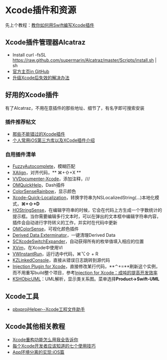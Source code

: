 # Xcode插件和资源
先上个教程：[教你如何用Swift编写Xcode插件][1]

## Xcode插件管理器Alcatraz
- Install
	curl -fsSL https://raw.github.com/supermarin/Alcatraz/master/Scripts/install.sh | sh
- [官方主页in GitHub][2]
 - [升级Xcode后失效的解决办法][3]

## 好用的Xcode插件
有了Alcatraz，不用在意插件的那些地址、细节了，有名字即可搜索安装
### 插件推荐帖文
- [那些不能错过的Xcode插件][4]
- [个人常用iOS第三方库以及XCode插件介绍][5]

### 自用插件清单
- [FuzzyAutocomplete][6]，模糊匹配
- [XAlign][7]，对齐代码，** ⌘+⇧+X **
- [VVDocumenter-Xcode][8]，添加注释，///
- [OMQuickHelp][9]，Dash插件　
- [ColorSenseRainbow][10]，显示颜色
- [Xcode-Quick-Localization][11]，转换字符串为NSLocalizedString(…)本地化模式，**⌘+⇧+D**
- [HOStringSense][12]，在编辑字符串的时候，它会在代码上方生成一个字数统计的提示框。当你需要编辑多行文本时，可以在弹出的文本框中编辑字符串内容，插件会自动进行字符转义的工作，并实时在代码中更新
- [OMColorSense][13]，可视化颜色插件
- [Derived Data Exterminator][14]，一键清理Derived Data
- [SCXcodeSwitchExpander][15]，自动获得所有的枚举值填入相应的位置
- [XVim][16]，在Xcode中使用VI
- [VWInstantRun][17]，运行选中代码，⌘⌥⇧ + R
- [KZLinkedConsole][18]，直接从错误日志跳转到源代码
- [Injection Plugin for Xcode][19]，直接修改某行代码，**⌃+=**刷新这个实例，而不用重写build整个项目，参考[Injection for Xcode：成吨的提高开发效率][20]
- [KSHObjcUML][21]：UML解析，显示类关系图。菜单选择**Product-\>Swift-UML**

## Xcode工具
- [pbxprojHelper--Xcode工程文件助手][22]

## Xcode其他相关教程
- [Xcode重构功能怎么用我全告诉你][23]
- [每个Xcode开发者应该知道的七个使用技巧][24]
- [App环境分离的实现:iOS篇][25]


[1]:	http://www.cocoachina.com/swift/20151231/14837.html
[2]:	https://github.com/supermarin/Alcatraz
[3]:	http://conanwhf.gitcafe.io/2015/11/05/Alcatraz/
[4]:	http://www.cocoachina.com/industry/20130918/7022.html
[5]:	http://adad184.com/2015/07/08/my-favorite-libraries-and-plugins/#Xcode%E6%8F%92%E4%BB%B6
[6]:	https://github.com/FuzzyAutocomplete/FuzzyAutocompletePlugin
[7]:	https://github.com/qfish/XAlign
[8]:	https://github.com/onevcat/VVDocumenter-Xcode
[9]:	https://github.com/omz/Dash-Plugin-for-Xcode
[10]:	https://github.com/NorthernRealities/ColorSenseRainbow "ColorSenseRainbow"
[11]:	https://github.com/nanaimostudio/Xcode-Quick-Localization "Xcode-Quick-Localization"
[12]:	https://github.com/holtwick/HOStringSense-for-Xcode "HOStringSense"
[13]:	https://github.com/omz/ColorSense-for-Xcode "OMColorSense"
[14]:	https://github.com/kattrali/deriveddata-exterminator "8.Derived Data Exterminator"
[15]:	https://github.com/stefanceriu/SCXcodeSwitchExpander "4.SCXcodeSwitchExpander"
[16]:	https://github.com/XVimProject/XVim "XVim"
[17]:	https://github.com/wangshengjia/VWInstantRun "VWInstantRun"
[18]:	https://github.com/krzysztofzablocki/KZLinkedConsole "KZLinkedConsole"
[19]:	https://github.com/johnno1962/injectionforxcode "Injection Plugin for Xcode"
[20]:	http://www.jianshu.com/p/27be46d5e5d4 "Injection for Xcode：成吨的提高开发效率"
[21]:	https://github.com/kimsungwhee/KSHObjcUML "KSHObjcUML"
[22]:	http://yulingtianxia.com/blog/2016/11/28/pbxprojHelper/ "pbxprojHelper--Xcode工程文件助手"
[23]:	http://www.jianshu.com/p/595b7f03e76a "Xcode重构功能怎么用我全告诉你"
[24]:	http://www.cocoachina.com/ios/20160304/15558.html
[25]:	http://keeganlee.me/post/architecture/20160404 "App环境分离的实现:iOS篇"